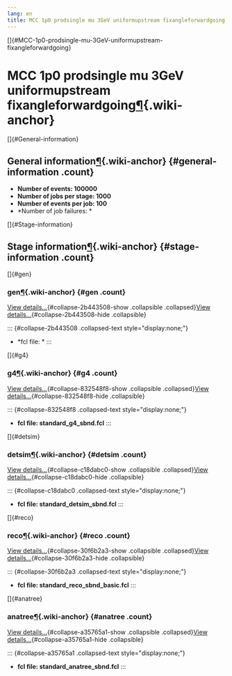 ```yaml
---
lang: en
title: MCC 1p0 prodsingle mu 3GeV uniformupstream fixangleforwardgoing
---
```


[]{#MCC-1p0-prodsingle-mu-3GeV-uniformupstream-fixangleforwardgoing}

MCC 1p0 prodsingle mu 3GeV uniformupstream fixangleforwardgoing[¶](#MCC-1p0-prodsingle-mu-3GeV-uniformupstream-fixangleforwardgoing){.wiki-anchor}
==================================================================================================================================================

[]{#General-information}

General information[¶](#General-information){.wiki-anchor} {#general-information .count}
----------------------------------------------------------

-   **Number of events: 100000**
-   **Number of jobs per stage: 1000**
-   **Number of events per job: 100**
-   \*Number of job failures: \*

[]{#Stage-information}

Stage information[¶](#Stage-information){.wiki-anchor} {#stage-information .count}
------------------------------------------------------

[]{#gen}

### gen[¶](#gen){.wiki-anchor} {#gen .count}

[View details\...](#){#collapse-2b443508-show .collapsible
.collapsed}[View details\...](#){#collapse-2b443508-hide .collapsible}

::: {#collapse-2b443508 .collapsed-text style="display:none;"}
-   \*fcl file: \*
:::

[]{#g4}

### g4[¶](#g4){.wiki-anchor} {#g4 .count}

[View details\...](#){#collapse-832548f8-show .collapsible
.collapsed}[View details\...](#){#collapse-832548f8-hide .collapsible}

::: {#collapse-832548f8 .collapsed-text style="display:none;"}
-   **fcl file: standard\_g4\_sbnd.fcl**
:::

[]{#detsim}

### detsim[¶](#detsim){.wiki-anchor} {#detsim .count}

[View details\...](#){#collapse-c18dabc0-show .collapsible
.collapsed}[View details\...](#){#collapse-c18dabc0-hide .collapsible}

::: {#collapse-c18dabc0 .collapsed-text style="display:none;"}
-   **fcl file: standard\_detsim\_sbnd.fcl**
:::

[]{#reco}

### reco[¶](#reco){.wiki-anchor} {#reco .count}

[View details\...](#){#collapse-30f6b2a3-show .collapsible
.collapsed}[View details\...](#){#collapse-30f6b2a3-hide .collapsible}

::: {#collapse-30f6b2a3 .collapsed-text style="display:none;"}
-   **fcl file: standard\_reco\_sbnd\_basic.fcl**
:::

[]{#anatree}

### anatree[¶](#anatree){.wiki-anchor} {#anatree .count}

[View details\...](#){#collapse-a35765a1-show .collapsible
.collapsed}[View details\...](#){#collapse-a35765a1-hide .collapsible}

::: {#collapse-a35765a1 .collapsed-text style="display:none;"}
-   **fcl file: standard\_anatree\_sbnd.fcl**
:::
